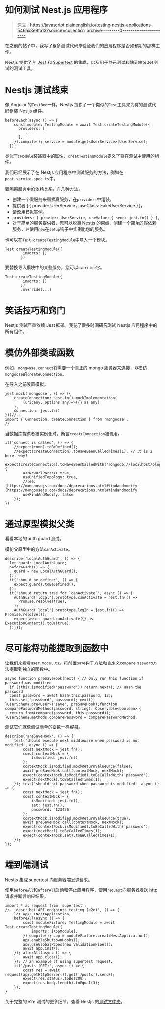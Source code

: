 # 如何测试 Nest.js 应用程序

> 原文：<https://javascript.plainenglish.io/testing-nestjs-applications-546ab3e9fa13?source=collection_archive---------0----------------------->

在之前的帖子中，我写了很多测试代码来验证我们的应用程序是否如预期的那样工作。

Nestjs 提供了与 [Jest](https://github.com/facebook/jest) 和 [Supertest](https://github.com/visionmedia/supertest) 的集成，以及用于单元测试和端到端(e2e)测试的测试工具。

# Nestjs 测试线束

像 Angular 的`TestBed`一样，Nestjs 提供了一个类似的`Test`工具来为你的测试代码组装 Nestjs 组件。

```
beforeEach(async () => {
    const module: TestingModule = await Test.createTestingModule({
      providers: [
        ...
      ],
    }).compile(); service = module.get<UserService>(UserService);
  });
```

类似于`@Module`装饰器中的属性，`creatTestingModule`定义了将在测试中使用的组件。

我们已经展示了在 Nestjs 应用程序中测试服务的方法，例如在`post.service.spec.ts`中。

要隔离服务中的依赖关系，有几种方法。

*   创建一个假服务来替换真服务，在`providers`中组装。
*   提供者:[ { provide: UserService，useClass: FakeUserService } ]，
*   请改用模拟实例。
*   `providers: [ provide: UserService, useValue: { send: jest.fn() } ],`
*   对于简单的服务提供者，您可以脱离 Nestjs 的束缚，创建一个简单的假依赖服务，并使用`new`在`setup`钩子中实例化您的服务。

也可以在`Test.createTestingModule`中导入一个模块。

```
Test.createTestingModule({
        imports: []
       })
```

要替换导入模块中的某些服务，您可以`override`它。

```
Test.createTestingModule({
        imports: []
       })
       .override(...)
```

# 笑话技巧和窍门

Nestjs 测试严重依赖 Jest 框架。我花了很多时间研究测试 Nestjs 应用程序中的所有组件。

# 模仿外部类或函数

例如，`mongoose.connect`将需要一个真正的 mongo 服务器来连接，以模仿`mongoose`的`createConnection`。

在导入之前设置模拟。

```
jest.mock('mongoose', () => ({
    createConnection: jest.fn().mockImplementation(
        (uri:any, options:any)=>({} as any)
    ),
    Connection: jest.fn()
}))//...
import { Connection, createConnection } from 'mongoose';
//
```

当数据库提供者被实例化时，断言`createConnection`被调用。

```
it('connect is called', () => {
    //expect(conn).toBeDefined();
    //expect(createConnection).toHaveBeenCalledTimes(1); // it is 2 here. why?
    expect(createConnection).toHaveBeenCalledWith("mongodb://localhost/blog", {
        useNewUrlParser: true,
        useUnifiedTopology: true,
        //see: [https://mongoosejs.com/docs/deprecations.html#findandmodify](https://mongoosejs.com/docs/deprecations.html#findandmodify)
        useFindAndModify: false
    });
})
```

# 通过原型模拟父类

看看本地的 auth guard 测试。

模仿父原型中的方法`canActivate`。

```
describe('LocalAuthGuard', () => {
  let guard: LocalAuthGuard;
  beforeEach(() => {
    guard = new LocalAuthGuard();
  });
  it('should be defined', () => {
    expect(guard).toBeDefined();
  });
  it('should return true for `canActivate`', async () => {
    AuthGuard('local').prototype.canActivate = jest.fn(() =>
      Promise.resolve(true),
    );
    AuthGuard('local').prototype.logIn = jest.fn(() => Promise.resolve());
    expect(await guard.canActivate({} as ExecutionContext)).toBe(true);
  });});
```

# 尽可能将功能提取到函数中

让我们来看看`user.model.ts`。将前置`save`钩子方法和自定义`comparePassword`方法提取到独立的函数中。

```
async function preSaveHook(next) { // Only run this function if password was modified
  if (!this.isModified('password')) return next(); // Hash the password
  const password = await hash(this.password, 12);
  this.set('password', password); next();
}UserSchema.pre<User>('save', preSaveHook);function comparePasswordMethod(password: string): Observable<boolean> {
  return from(compare(password, this.password));
}UserSchema.methods.comparePassword = comparePasswordMethod;
```

测试它们就像测试简单的函数一样容易。

```
describe('preSaveHook', () => {
    test('should execute next middleware when password is not modified', async () => {
        const nextMock = jest.fn();
        const contextMock = {
            isModified: jest.fn()
        };
        contextMock.isModified.mockReturnValueOnce(false);
        await preSaveHook.call(contextMock, nextMock);
        expect(contextMock.isModified).toBeCalledWith('password');
        expect(nextMock).toBeCalledTimes(1);
    }); test('should set password when password is modified', async () => {
        const nextMock = jest.fn();
        const contextMock = {
            isModified: jest.fn(),
            set: jest.fn(),
            password: '123456'
        };
        contextMock.isModified.mockReturnValueOnce(true);
        await preSaveHook.call(contextMock, nextMock);
        expect(contextMock.isModified).toBeCalledWith('password');
        expect(nextMock).toBeCalledTimes(1);
        expect(contextMock.set).toBeCalledTimes(1);
    });
});
```

# 端到端测试

Nestjs 集成 supertest 向服务器端发送请求。

使用`beforeAll`和`afterAll`启动和停止应用程序，使用`request`向服务器发送 http 请求并断言响应结果。

```
import * as request from 'supertest';
//...describe('API endpoints testing (e2e)', () => {
    let app: INestApplication;
    beforeAll(async () => {
        const moduleFixture: TestingModule = await Test.createTestingModule({
            imports: [AppModule],
        }).compile(); app = moduleFixture.createNestApplication();
        app.enableShutdownHooks();
        app.useGlobalPipes(new ValidationPipe());
        await app.init();
    }); afterAll(async () => {
        await app.close();
    }); // an example of using supertest request.
    it('/posts (GET)', async () => {
        const res = await request(app.getHttpServer()).get('/posts').send();
        expect(res.status).toBe(200);
        expect(res.body.length).toEqual(3);
    });
}
```

关于完整的 e2e 测试的更多细节，查看 Nestjs 的[测试文件夹](https://github.com/hantsy/nestjs-sample/tree/master/test)。